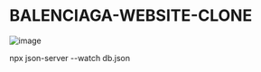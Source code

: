 # BALENCIAGA-WEBSITE-CLONE

![image](https://github.com/AlisherBakhriev/BALENCIAGA-WEBSITE-CLONE/assets/100483679/414c9cf2-2612-493d-a855-709518a8a90a)


npx json-server --watch db.json
